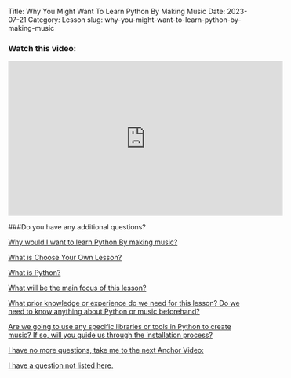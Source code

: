Title: Why You Might Want To Learn Python By Making Music
Date: 2023-07-21
Category: Lesson
slug: why-you-might-want-to-learn-python-by-making-music



### Watch this video:
<iframe width="560" height="315" src="https://www.youtube.com/embed/VideoURL: videourl" title="YouTube video player" frameborder="0" allow="accelerometer; autoplay; clipboard-write; encrypted-media; gyroscope; picture-in-picture; web-share" allowfullscreen></iframe>

###Do you have any additional questions?

[Why would I want to learn Python By making music?](why-you-might-want-to-learn-python-by-making-music.html)

[What is Choose Your Own Lesson?](choose-your-own-lesson.html)

[What is Python?](about-python.html)

[What will be the main focus of this lesson?](the-main-focus-of-this-lesson.html)

[What prior knowledge or experience do we need for this lesson? Do we need to know anything about Python or music beforehand?](no-prior-knowledge-is-needed.html)

[Are we going to use any specific libraries or tools in Python to create music? If so, will you guide us through the installation process?](setup-and-installation.html)

[I have no more questions, take me to the next Anchor Video:](software-setup.html)

[I have a question not listed here.](so-you-have-a-question-that-wasnt-listed.html)



